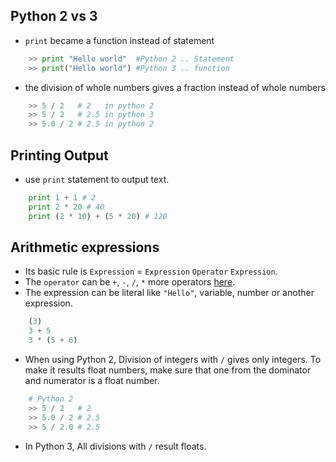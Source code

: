 ## Python 2 vs 3 ##
- ```print``` became a function instead of statement
```python
    >> print "Hello world"  #Python 2 .. Statement
    >> print("Hello world") #Python 3 .. function
```
- the division of whole numbers gives a fraction instead of whole numbers
```python
    >> 5 / 2   # 2   in python 2
    >> 5 / 2   # 2.5 in python 3
    >> 5.0 / 2 # 2.5 in python 2
```

## Printing Output ##
- use ```print``` statement to output text.
```python
    print 1 + 1 # 2
    print 2 * 20 # 40
    print (2 * 10) + (5 * 20) # 120
```

## Arithmetic expressions ##
- Its basic rule is ```Expression``` = ```Expression``` ```Operator``` ```Expression```.
- The ```operator``` can be ```+```, ```-```, ```/```, ```*``` more operators [here](http://python-reference.readthedocs.io/en/latest/docs/operators/#arithmetic-operators).
- The expression can be literal like ```"Hello"```, variable, number or another expression.
```python
    (3)
    3 + 5
    3 * (5 + 6)
```
- When using Python 2, Division of integers with ```/``` gives only integers. To make it results float numbers, make sure that one from the dominator and numerator is a float number.
```python
    # Python 2
    >> 5 / 2   # 2
    >> 5.0 / 2 # 2.5
    >> 5 / 2.0 # 2.5
```
- In Python 3, All divisions with ```/``` result floats.
